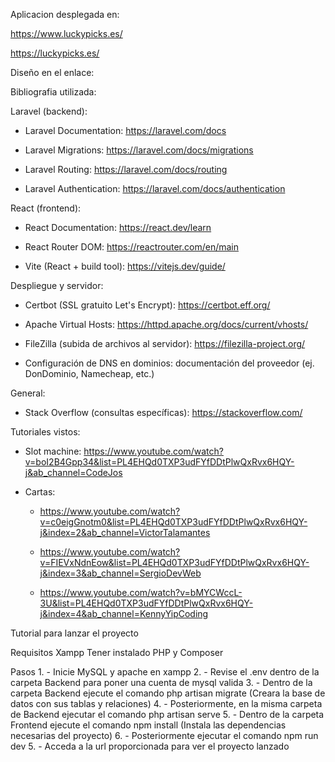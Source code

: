 Aplicacion desplegada en:

https://www.luckypicks.es/

https://luckypicks.es/

Diseño en el enlace: 

Bibliografia utilizada:

Laravel (backend):

  - Laravel Documentation: https://laravel.com/docs

  - Laravel Migrations: https://laravel.com/docs/migrations

  - Laravel Routing: https://laravel.com/docs/routing

  - Laravel Authentication: https://laravel.com/docs/authentication

React (frontend):

  - React Documentation: https://react.dev/learn

  - React Router DOM: https://reactrouter.com/en/main

  - Vite (React + build tool): https://vitejs.dev/guide/

Despliegue y servidor:

  - Certbot (SSL gratuito Let's Encrypt): https://certbot.eff.org/

  - Apache Virtual Hosts: https://httpd.apache.org/docs/current/vhosts/

  - FileZilla (subida de archivos al servidor): https://filezilla-project.org/

  - Configuración de DNS en dominios: documentación del proveedor (ej. DonDominio, Namecheap, etc.)

General:

  - Stack Overflow (consultas específicas): https://stackoverflow.com/

Tutoriales vistos:

  - Slot machine: https://www.youtube.com/watch?v=boI2B4Gpp34&list=PL4EHQd0TXP3udFYfDDtPlwQxRvx6HQY-j&ab_channel=CodeJos

  - Cartas:
      - https://www.youtube.com/watch?v=c0eigGnotm0&list=PL4EHQd0TXP3udFYfDDtPlwQxRvx6HQY-j&index=2&ab_channel=VictorTalamantes

      - https://www.youtube.com/watch?v=FIEVxNdnEow&list=PL4EHQd0TXP3udFYfDDtPlwQxRvx6HQY-j&index=3&ab_channel=SergioDevWeb

      - https://www.youtube.com/watch?v=bMYCWccL-3U&list=PL4EHQd0TXP3udFYfDDtPlwQxRvx6HQY-j&index=4&ab_channel=KennyYipCoding

Tutorial para lanzar el proyecto

  Requisitos
    Xampp
    Tener instalado PHP y Composer

  Pasos
    1. - Inicie MySQL y apache en xampp
    2. - Revise el .env dentro de la carpeta Backend para poner una cuenta de mysql valida
    3. - Dentro de la carpeta Backend ejecute el comando php artisan migrate (Creara la base de datos con sus tablas y relaciones)
    4. - Posteriormente, en la misma carpeta de Backend ejecutar el comando php artisan serve
    5. - Dentro de la carpeta Frontend ejecute el comando npm install (Instala las dependencias necesarias del proyecto)
    6. - Posteriormente ejecutar el comando npm run dev
    5. - Acceda a la url proporcionada para ver el proyecto lanzado
    
